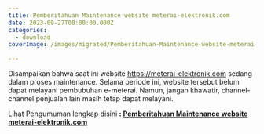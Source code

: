 ```yaml
---
title: Pemberitahuan Maintenance website meterai-elektronik.com
date: 2023-09-27T00:00:00.000Z
categories:
  - download
coverImage: /images/migrated/Pemberitahuan-Maintenance-website-meterai-elektronik.com_.jpg

---
```


Disampaikan bahwa saat ini website <https://meterai-elektronik.com> sedang dalam proses maintenance. Selama periode ini, website tersebut belum dapat melayani pembubuhan e-meterai. Namun, jangan khawatir, channel-channel penjualan lain masih tetap dapat melayani.

Lihat Pengumuman lengkap disini **: [Pemberitahuan Maintenance website meterai-elektronik.com](https://bkd.nttprov.go.id/web/wp-content/uploads/2023/09/Pemberitahuan-Maintenance-website-meterai-elektronik.com_.pdf)**
